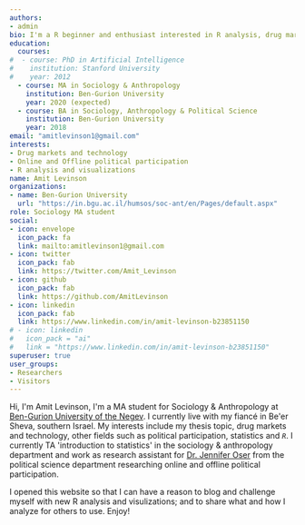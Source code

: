```yaml
---
authors:
- admin
bio: I'm a R beginner and enthusiast interested in R analysis, drug markets and political participation.
education:
  courses:
#  - course: PhD in Artificial Intelligence
#    institution: Stanford University
#    year: 2012
  - course: MA in Sociology & Anthropology
    institution: Ben-Gurion University
    year: 2020 (expected)
  - course: BA in Sociology, Anthropology & Political Science
    institution: Ben-Gurion University
    year: 2018
email: "amitlevinson1@gmail.com"
interests:
- Drug markets and technology
- Online and Offline political participation
- R analysis and visualizations
name: Amit Levinson
organizations:
- name: Ben-Gurion University
  url: "https://in.bgu.ac.il/humsos/soc-ant/en/Pages/default.aspx"
role: Sociology MA student
social:
- icon: envelope
  icon_pack: fa
  link: mailto:amitlevinson1@gmail.com
- icon: twitter
  icon_pack: fab
  link: https://twitter.com/Amit_Levinson
- icon: github
  icon_pack: fab
  link: https://github.com/AmitLevinson
- icon: linkedin
  icon_pack: fab
  link: https://www.linkedin.com/in/amit-levinson-b23851150
# - icon: linkedin
#   icon_pack = "ai"
#   link = "https://www.linkedin.com/in/amit-levinson-b23851150"
superuser: true
user_groups:
- Researchers
- Visitors
---
```


Hi, I'm Amit Levinson, I'm a MA student for Sociology & Anthropology at [Ben-Gurion University of the Negev](https://in.bgu.ac.il/en/Pages/default.aspx). I currently live with my fiancé in Be'er Sheva, southern Israel. My interests include my thesis topic, drug markets and technology, other fields such as political participation, statistics and *`R`*. I currently TA 'introduction to statistics' in the sociology & anthropology department and work as research assistant for [Dr. Jennifer Oser](https://www.jenniferoser.com/) from the political science department researching online and offline political participation.  

I opened this website so that I can have a reason to blog and challenge myself with new R analysis and visulizations; and to share what and how I analyze for others to use. Enjoy!
